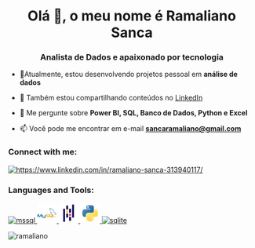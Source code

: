 <h1 align="center">Olá 👋, o meu nome é Ramaliano Sanca</h1>
<h3 align="center">Analista de Dados e apaixonado por tecnologia</h3>

- 🔭Atualmente, estou desenvolvendo projetos pessoal em **análise de dados**

- 👯 Também estou compartilhando conteúdos no [LinkedIn](https://www.linkedin.com/in/ramaliano-sanca-313940117/)

- 💬 Me pergunte sobre **Power BI, SQL, Banco de Dados, Python e Excel**

- 📫 Você pode me encontrar em e-mail **sancaramaliano@gmail.com**

<h3 align="left">Connect with me:</h3>
<p align="left">
<a href="https://linkedin.com/in/https://www.linkedin.com/in/ramaliano-sanca-313940117/" target="blank"><img align="center" src="https://raw.githubusercontent.com/rahuldkjain/github-profile-readme-generator/master/src/images/icons/Social/linked-in-alt.svg" alt="https://www.linkedin.com/in/ramaliano-sanca-313940117/" height="30" width="40" /></a>
</p>

<h3 align="left">Languages and Tools:</h3>
<p align="left"> <a href="https://www.microsoft.com/en-us/sql-server" target="_blank" rel="noreferrer"> <img src="https://www.svgrepo.com/show/303229/microsoft-sql-server-logo.svg" alt="mssql" width="40" height="40"/> </a> <a href="https://www.mysql.com/" target="_blank" rel="noreferrer"> <img src="https://raw.githubusercontent.com/devicons/devicon/master/icons/mysql/mysql-original-wordmark.svg" alt="mysql" width="40" height="40"/> </a> <a href="https://pandas.pydata.org/" target="_blank" rel="noreferrer"> <img src="https://raw.githubusercontent.com/devicons/devicon/2ae2a900d2f041da66e950e4d48052658d850630/icons/pandas/pandas-original.svg" alt="pandas" width="40" height="40"/> </a> <a href="https://www.python.org" target="_blank" rel="noreferrer"> <img src="https://raw.githubusercontent.com/devicons/devicon/master/icons/python/python-original.svg" alt="python" width="40" height="40"/> </a> <a href="https://www.sqlite.org/" target="_blank" rel="noreferrer"> <img src="https://www.vectorlogo.zone/logos/sqlite/sqlite-icon.svg" alt="sqlite" width="40" height="40"/> </a> </p>

<p><img align="center" src="https://github-readme-stats.vercel.app/api/top-langs?username=ramaliano&show_icons=true&locale=en&layout=compact" alt="ramaliano" /></p>


<!---
- 👋 Hi, I’m @Ramaliano
- 👀 I’m interested in ...
- 🌱 I’m currently learning ...
- 💞️ I’m looking to collaborate on ...
- 📫 How to reach me ...


Ramaliano/Ramaliano is a ✨ special ✨ repository because its `README.md` (this file) appears on your GitHub profile.
You can click the Preview link to take a look at your changes.
--->
